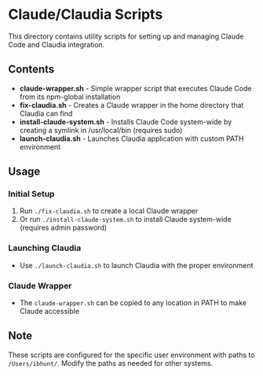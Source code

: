 # Claude/Claudia Scripts

This directory contains utility scripts for setting up and managing Claude Code and Claudia integration.

## Contents

- **claude-wrapper.sh** - Simple wrapper script that executes Claude Code from its npm-global installation
- **fix-claudia.sh** - Creates a Claude wrapper in the home directory that Claudia can find
- **install-claude-system.sh** - Installs Claude Code system-wide by creating a symlink in /usr/local/bin (requires sudo)
- **launch-claudia.sh** - Launches Claudia application with custom PATH environment

## Usage

### Initial Setup
1. Run `./fix-claudia.sh` to create a local Claude wrapper
2. Or run `./install-claude-system.sh` to install Claude system-wide (requires admin password)

### Launching Claudia
- Use `./launch-claudia.sh` to launch Claudia with the proper environment

### Claude Wrapper
- The `claude-wrapper.sh` can be copied to any location in PATH to make Claude accessible

## Note

These scripts are configured for the specific user environment with paths to `/Users/ibhunt/`. Modify the paths as needed for other systems.